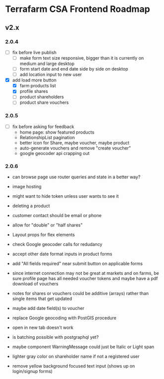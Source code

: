 # Terrafarm CSA Frontend Roadmap

## v2.x

### 2.0.4

- [ ] fix before live publish
  - [ ] make form text size responsive, bigger than it is currently on medium and large desktop
  - [ ] form start date and end date side by side on desktop
  - [ ] add location input to new user

- [x] add load more button
  - [x] farm products list
  - [x] profile shares
  - [ ] product shareholders
  - [ ] product share vouchers

### 2.0.5

- [ ] fix before asking for feedback
  - home page: show featured products
  - RelationshipList pagination
  - better icon for Share, maybe voucher, maybe product
  - auto-generate vouchers and remove "create voucher"
  - google geocoder api crapping out

### 2.0.6

- can browse page use router queries and state in a better way?
- image hosting
- might want to hide token unless user wants to see it
- deleting a product
- customer contact should be email or phone
- allow for "double" or "half shares"
- Layout props for flex elements
- check Google geocoder calls for redudancy
- accept other date format inputs in product forms
- add "All fields required" near submit button on applicable forms

- since internet connection may not be great at markets and on farms, be sure profile page has all needed voucher tokens and maybe have a pdf download of vouchers
- notes for shares or vouchers could be additive (arrays) rather than single items that get updated
- maybe add date field(s) to voucher
- replace Google geocoding with PostGIS procedure
- open in new tab doesn't work
- is batching possible with postgraphql yet?
- maybe component WarningMessage could just be Italic or Light span
- lighter gray color on shareholder name if not a registered user
- remove yellow background focused text input (shows up on login/signup forms)
